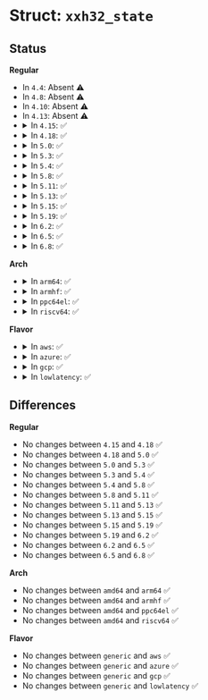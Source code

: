 # Struct: <code>xxh32_state</code>

## Status
<b>Regular</b>
<ul>
<li>
In <code>4.4</code>: Absent ⚠️
</li>
<li>
In <code>4.8</code>: Absent ⚠️
</li>
<li>
In <code>4.10</code>: Absent ⚠️
</li>
<li>
In <code>4.13</code>: Absent ⚠️
</li>
<li>
<details>
<summary>In <code>4.15</code>: ✅</summary>

```c
struct xxh32_state {
    uint32_t total_len_32;
    uint32_t large_len;
    uint32_t v1;
    uint32_t v2;
    uint32_t v3;
    uint32_t v4;
    uint32_t mem32[4];
    uint32_t memsize;
};
```
</details>
</li>
<li>
<details>
<summary>In <code>4.18</code>: ✅</summary>

```c
struct xxh32_state {
    uint32_t total_len_32;
    uint32_t large_len;
    uint32_t v1;
    uint32_t v2;
    uint32_t v3;
    uint32_t v4;
    uint32_t mem32[4];
    uint32_t memsize;
};
```
</details>
</li>
<li>
<details>
<summary>In <code>5.0</code>: ✅</summary>

```c
struct xxh32_state {
    uint32_t total_len_32;
    uint32_t large_len;
    uint32_t v1;
    uint32_t v2;
    uint32_t v3;
    uint32_t v4;
    uint32_t mem32[4];
    uint32_t memsize;
};
```
</details>
</li>
<li>
<details>
<summary>In <code>5.3</code>: ✅</summary>

```c
struct xxh32_state {
    uint32_t total_len_32;
    uint32_t large_len;
    uint32_t v1;
    uint32_t v2;
    uint32_t v3;
    uint32_t v4;
    uint32_t mem32[4];
    uint32_t memsize;
};
```
</details>
</li>
<li>
<details>
<summary>In <code>5.4</code>: ✅</summary>

```c
struct xxh32_state {
    uint32_t total_len_32;
    uint32_t large_len;
    uint32_t v1;
    uint32_t v2;
    uint32_t v3;
    uint32_t v4;
    uint32_t mem32[4];
    uint32_t memsize;
};
```
</details>
</li>
<li>
<details>
<summary>In <code>5.8</code>: ✅</summary>

```c
struct xxh32_state {
    uint32_t total_len_32;
    uint32_t large_len;
    uint32_t v1;
    uint32_t v2;
    uint32_t v3;
    uint32_t v4;
    uint32_t mem32[4];
    uint32_t memsize;
};
```
</details>
</li>
<li>
<details>
<summary>In <code>5.11</code>: ✅</summary>

```c
struct xxh32_state {
    uint32_t total_len_32;
    uint32_t large_len;
    uint32_t v1;
    uint32_t v2;
    uint32_t v3;
    uint32_t v4;
    uint32_t mem32[4];
    uint32_t memsize;
};
```
</details>
</li>
<li>
<details>
<summary>In <code>5.13</code>: ✅</summary>

```c
struct xxh32_state {
    uint32_t total_len_32;
    uint32_t large_len;
    uint32_t v1;
    uint32_t v2;
    uint32_t v3;
    uint32_t v4;
    uint32_t mem32[4];
    uint32_t memsize;
};
```
</details>
</li>
<li>
<details>
<summary>In <code>5.15</code>: ✅</summary>

```c
struct xxh32_state {
    uint32_t total_len_32;
    uint32_t large_len;
    uint32_t v1;
    uint32_t v2;
    uint32_t v3;
    uint32_t v4;
    uint32_t mem32[4];
    uint32_t memsize;
};
```
</details>
</li>
<li>
<details>
<summary>In <code>5.19</code>: ✅</summary>

```c
struct xxh32_state {
    uint32_t total_len_32;
    uint32_t large_len;
    uint32_t v1;
    uint32_t v2;
    uint32_t v3;
    uint32_t v4;
    uint32_t mem32[4];
    uint32_t memsize;
};
```
</details>
</li>
<li>
<details>
<summary>In <code>6.2</code>: ✅</summary>

```c
struct xxh32_state {
    uint32_t total_len_32;
    uint32_t large_len;
    uint32_t v1;
    uint32_t v2;
    uint32_t v3;
    uint32_t v4;
    uint32_t mem32[4];
    uint32_t memsize;
};
```
</details>
</li>
<li>
<details>
<summary>In <code>6.5</code>: ✅</summary>

```c
struct xxh32_state {
    uint32_t total_len_32;
    uint32_t large_len;
    uint32_t v1;
    uint32_t v2;
    uint32_t v3;
    uint32_t v4;
    uint32_t mem32[4];
    uint32_t memsize;
};
```
</details>
</li>
<li>
<details>
<summary>In <code>6.8</code>: ✅</summary>

```c
struct xxh32_state {
    uint32_t total_len_32;
    uint32_t large_len;
    uint32_t v1;
    uint32_t v2;
    uint32_t v3;
    uint32_t v4;
    uint32_t mem32[4];
    uint32_t memsize;
};
```
</details>
</li>
</ul>
<b>Arch</b>
<ul>
<li>
<details>
<summary>In <code>arm64</code>: ✅</summary>

```c
struct xxh32_state {
    uint32_t total_len_32;
    uint32_t large_len;
    uint32_t v1;
    uint32_t v2;
    uint32_t v3;
    uint32_t v4;
    uint32_t mem32[4];
    uint32_t memsize;
};
```
</details>
</li>
<li>
<details>
<summary>In <code>armhf</code>: ✅</summary>

```c
struct xxh32_state {
    uint32_t total_len_32;
    uint32_t large_len;
    uint32_t v1;
    uint32_t v2;
    uint32_t v3;
    uint32_t v4;
    uint32_t mem32[4];
    uint32_t memsize;
};
```
</details>
</li>
<li>
<details>
<summary>In <code>ppc64el</code>: ✅</summary>

```c
struct xxh32_state {
    uint32_t total_len_32;
    uint32_t large_len;
    uint32_t v1;
    uint32_t v2;
    uint32_t v3;
    uint32_t v4;
    uint32_t mem32[4];
    uint32_t memsize;
};
```
</details>
</li>
<li>
<details>
<summary>In <code>riscv64</code>: ✅</summary>

```c
struct xxh32_state {
    uint32_t total_len_32;
    uint32_t large_len;
    uint32_t v1;
    uint32_t v2;
    uint32_t v3;
    uint32_t v4;
    uint32_t mem32[4];
    uint32_t memsize;
};
```
</details>
</li>
</ul>
<b>Flavor</b>
<ul>
<li>
<details>
<summary>In <code>aws</code>: ✅</summary>

```c
struct xxh32_state {
    uint32_t total_len_32;
    uint32_t large_len;
    uint32_t v1;
    uint32_t v2;
    uint32_t v3;
    uint32_t v4;
    uint32_t mem32[4];
    uint32_t memsize;
};
```
</details>
</li>
<li>
<details>
<summary>In <code>azure</code>: ✅</summary>

```c
struct xxh32_state {
    uint32_t total_len_32;
    uint32_t large_len;
    uint32_t v1;
    uint32_t v2;
    uint32_t v3;
    uint32_t v4;
    uint32_t mem32[4];
    uint32_t memsize;
};
```
</details>
</li>
<li>
<details>
<summary>In <code>gcp</code>: ✅</summary>

```c
struct xxh32_state {
    uint32_t total_len_32;
    uint32_t large_len;
    uint32_t v1;
    uint32_t v2;
    uint32_t v3;
    uint32_t v4;
    uint32_t mem32[4];
    uint32_t memsize;
};
```
</details>
</li>
<li>
<details>
<summary>In <code>lowlatency</code>: ✅</summary>

```c
struct xxh32_state {
    uint32_t total_len_32;
    uint32_t large_len;
    uint32_t v1;
    uint32_t v2;
    uint32_t v3;
    uint32_t v4;
    uint32_t mem32[4];
    uint32_t memsize;
};
```
</details>
</li>
</ul>

## Differences
<b>Regular</b>
<ul>
<li>
No changes between <code>4.15</code> and <code>4.18</code> ✅
</li>
<li>
No changes between <code>4.18</code> and <code>5.0</code> ✅
</li>
<li>
No changes between <code>5.0</code> and <code>5.3</code> ✅
</li>
<li>
No changes between <code>5.3</code> and <code>5.4</code> ✅
</li>
<li>
No changes between <code>5.4</code> and <code>5.8</code> ✅
</li>
<li>
No changes between <code>5.8</code> and <code>5.11</code> ✅
</li>
<li>
No changes between <code>5.11</code> and <code>5.13</code> ✅
</li>
<li>
No changes between <code>5.13</code> and <code>5.15</code> ✅
</li>
<li>
No changes between <code>5.15</code> and <code>5.19</code> ✅
</li>
<li>
No changes between <code>5.19</code> and <code>6.2</code> ✅
</li>
<li>
No changes between <code>6.2</code> and <code>6.5</code> ✅
</li>
<li>
No changes between <code>6.5</code> and <code>6.8</code> ✅
</li>
</ul>
<b>Arch</b>
<ul>
<li>
No changes between <code>amd64</code> and <code>arm64</code> ✅
</li>
<li>
No changes between <code>amd64</code> and <code>armhf</code> ✅
</li>
<li>
No changes between <code>amd64</code> and <code>ppc64el</code> ✅
</li>
<li>
No changes between <code>amd64</code> and <code>riscv64</code> ✅
</li>
</ul>
<b>Flavor</b>
<ul>
<li>
No changes between <code>generic</code> and <code>aws</code> ✅
</li>
<li>
No changes between <code>generic</code> and <code>azure</code> ✅
</li>
<li>
No changes between <code>generic</code> and <code>gcp</code> ✅
</li>
<li>
No changes between <code>generic</code> and <code>lowlatency</code> ✅
</li>
</ul>
